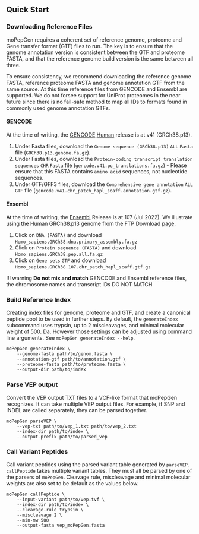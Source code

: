 ## Quick Start

### Downloading Reference Files

moPepGen requires a coherent set of reference genome, proteome and Gene transfer format (GTF) files to run. The key is to ensure that the genome annotation version is consistent between the GTF and proteome FASTA, and that the reference genome build version is the same between all three.

To ensure consistency, we recommend downloading the reference genome FASTA, reference proteome FASTA and genome annotation GTF from the same source. At this time reference files from GENCODE and Ensembl are supported. We do not forsee support for UniProt proteomes in the near future since there is no fail-safe method to map all IDs to formats found in commonly used genome annotation GTFs.

#### GENCODE

At the time of writing, the [GENCODE](https://www.gencodegenes.org/) [Human](https://www.gencodegenes.org/human/) release is at v41 (GRCh38.p13).

1. Under Fasta files, download the `Genome sequence (GRCh38.p13)` `ALL` `Fasta` file (`GRCh38.p13.genome.fa.gz`).
2. Under Fasta files, download the `Protein-coding transcript translation sequences` `CHR` `Fasta` file (`gencode.v41.pc_translations.fa.gz`) - Please ensure that this FASTA contains `amino acid` sequences, not nucleotide sequences.
3. Under GTF/GFF3 files, download the `Comprehensive gene annotation` `ALL` `GTF` file (`gencode.v41.chr_patch_hapl_scaff.annotation.gtf.gz`).

#### Ensembl

At the time of writing, the [Ensembl](https://www.ensembl.org/index.html) Release is at 107 (Jul 2022). We illustrate using the Human GRCh38.p13 genome from the FTP Download [page](https://www.ensembl.org/info/data/ftp/index.html).

1. Click on `DNA (FASTA)` and download `Homo_sapiens.GRCh38.dna.primary_assembly.fa.gz`
2. Click on `Protein sequence (FASTA)` and download `Homo_sapiens.GRCh38.pep.all.fa.gz`
3. Click on `Gene sets` `GTF` and download `Homo_sapiens.GRCh38.107.chr_patch_hapl_scaff.gtf.gz`

!!! warning
    **Do not mix and match** GENCODE and Ensembl reference files, the chromosome names and transcript IDs DO NOT MATCH

### Build Reference Index

Creating index files for genome, proteome and GTF, and create a canonical peptide pool to be used in further steps. By default, the `generateIndex` subcommand uses trypsin, up to 2 miscleavages, and minimal molecular weight of 500. Da. However those settings can be adjusted using command line arguments. See `moPepGen generateIndex --help`.

```
moPepGen generateIndex \
    --genome-fasta path/to/genom.fasta \
    --annotation-gtf path/to/annotation.gtf \
    --proteome-fasta path/to/proteome.fasta \
    --output-dir path/to/index
```

### Parse VEP output

Convert the VEP output TXT files to a VCF-like format that moPepGen recognizes. It can take multiple VEP output files. For example, if SNP and INDEL are called separately, they can be parsed together.

```
moPepGen parseVEP \
    --vep-txt path/to/vep_1.txt path/to/vep_2.txt
    --index-dir path/to/index \
    --output-prefix path/to/parsed_vep
```

### Call Variant Peptides

Call variant peptides using the parsed variant table generated by `parseVEP`. `callPeptide` takes multiple variant tables. They must all be parsed by one of the parsers of `moPepGen`. Cleavage rule, miscleavage and minimal molecular weights are also set to be default as the values below.

```
moPepGen callPeptide \
    --input-variant path/to/vep.tvf \
    --index-dir path/to/index \
    --cleavage-rule trypsin \
    --miscleavage 2 \
    --min-mw 500
    --output-fasta vep_moPepGen.fasta
```
